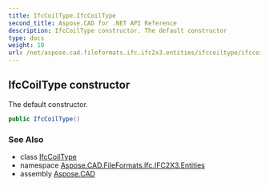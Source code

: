 ```yaml
---
title: IfcCoilType.IfcCoilType
second_title: Aspose.CAD for .NET API Reference
description: IfcCoilType constructor. The default constructor
type: docs
weight: 10
url: /net/aspose.cad.fileformats.ifc.ifc2x3.entities/ifccoiltype/ifccoiltype/
---
```

## IfcCoilType constructor

The default constructor.

```csharp
public IfcCoilType()
```

### See Also

* class [IfcCoilType](../)
* namespace [Aspose.CAD.FileFormats.Ifc.IFC2X3.Entities](../../ifccoiltype/)
* assembly [Aspose.CAD](../../../)


